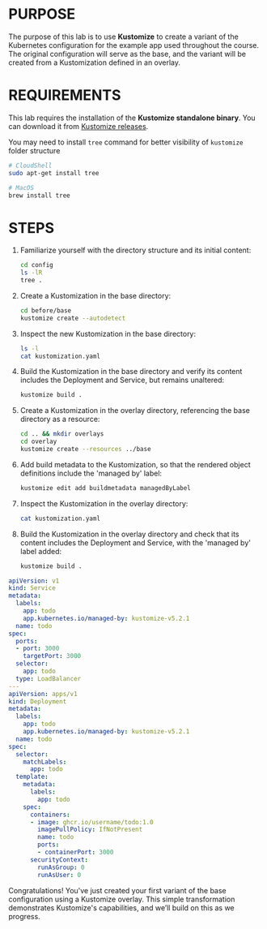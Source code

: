 # PURPOSE

The purpose of this lab is to use **Kustomize** to create a variant of the Kubernetes configuration for the example app used throughout the course. The original configuration will serve as the base, and the variant will be created from a Kustomization defined in an overlay.

# REQUIREMENTS

This lab requires the installation of the **Kustomize standalone binary**. You can download it from [Kustomize releases](https://github.com/kubernetes-sigs/kustomize/releases).

You may need to install `tree` command for better visibility of `kustomize` folder structure

```bash
# CloudShell
sudo apt-get install tree
```

```bash
# MacOS
brew install tree
```
# STEPS

1. Familiarize yourself with the directory structure and its initial content:

    ```bash
    cd config
    ls -lR
    tree .
    ```

2. Create a Kustomization in the base directory:

    ```bash
    cd before/base
    kustomize create --autodetect
    ```

3. Inspect the new Kustomization in the base directory:

    ```bash
    ls -l
    cat kustomization.yaml
    ```

4. Build the Kustomization in the base directory and verify its content includes the Deployment and Service, but remains unaltered:

    ```bash
    kustomize build .
    ```

5. Create a Kustomization in the overlay directory, referencing the base directory as a resource:

    ```bash
    cd .. && mkdir overlays
    cd overlay
    kustomize create --resources ../base
    ```

6. Add build metadata to the Kustomization, so that the rendered object definitions include the 'managed by' label:

    ```bash
    kustomize edit add buildmetadata managedByLabel
    ```

7. Inspect the Kustomization in the overlay directory:

    ```bash
    cat kustomization.yaml
    ```

8. Build the Kustomization in the overlay directory and check that its content includes the Deployment and Service, with the 'managed by' label added:

    ```bash
    kustomize build .
    ```

```yaml
apiVersion: v1
kind: Service
metadata:
  labels:
    app: todo
    app.kubernetes.io/managed-by: kustomize-v5.2.1
  name: todo
spec:
  ports:
  - port: 3000
    targetPort: 3000
  selector:
    app: todo
  type: LoadBalancer
---
apiVersion: apps/v1
kind: Deployment
metadata:
  labels:
    app: todo
    app.kubernetes.io/managed-by: kustomize-v5.2.1
  name: todo
spec:
  selector:
    matchLabels:
      app: todo
  template:
    metadata:
      labels:
        app: todo
    spec:
      containers:
      - image: ghcr.io/username/todo:1.0
        imagePullPolicy: IfNotPresent
        name: todo
        ports:
        - containerPort: 3000
      securityContext:
        runAsGroup: 0
        runAsUser: 0
```

    

Congratulations! You've just created your first variant of the base configuration using a Kustomize overlay. This simple transformation demonstrates Kustomize's capabilities, and we’ll build on this as we progress.
